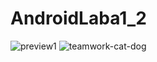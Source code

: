 # AndroidLaba1_2
![preview1](https://github.com/dmitriykotov333/AndroidLaba1_2/preview1.gif)
![teamwork-cat-dog](https://github.com/davidtheclark/gifs/blob/master/teamwork-cat-dog.gif)

